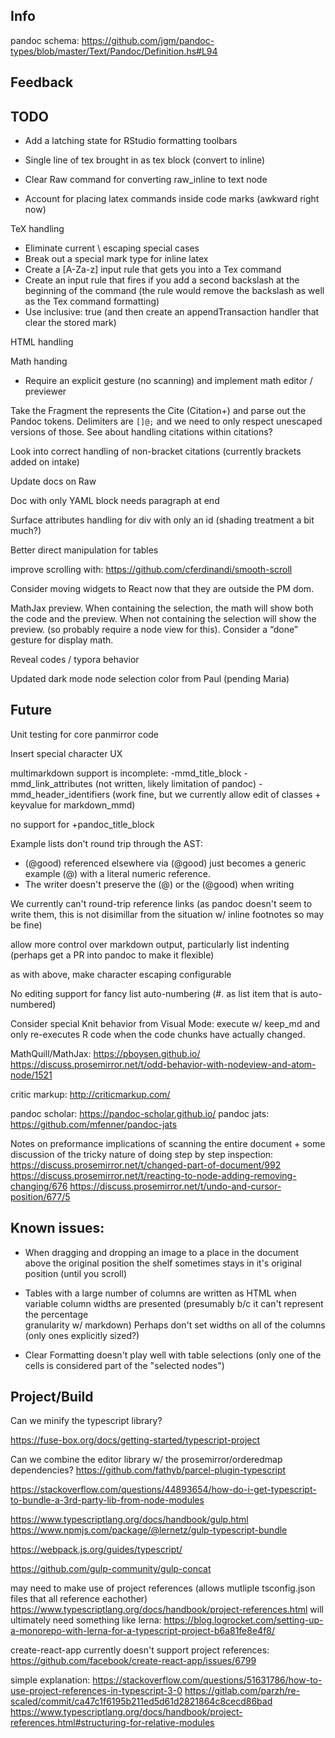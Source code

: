 ## Info

pandoc schema: <https://github.com/jgm/pandoc-types/blob/master/Text/Pandoc/Definition.hs#L94>

## Feedback

## TODO

- Add a latching state for RStudio formatting toolbars

- Single line of tex brought in as tex block (convert to inline)

- Clear Raw command for converting raw_inline to text node

- Account for placing latex commands inside code marks (awkward right now)

TeX handling

- Eliminate current \ escaping special cases
- Break out a special mark type for inline latex
- Create a \[A-Za-z] input rule that gets you into a Tex command
- Create an input rule that fires if you add a second backslash at the beginning of the command
  (the rule would remove the backslash as well as the Tex command formatting)
- Use inclusive: true (and then create an appendTransaction handler that clear the stored mark)

HTML handling

Math handing

- Require an explicit gesture (no scanning) and implement math editor / previewer


Take the Fragment the represents the Cite (Citation+) and parse out the Pandoc tokens. Delimiters are `[]@;` and we need to only respect unescaped versions of those. See about handling citations within citations?

Look into correct handling of non-bracket citations (currently brackets added on intake)

Update docs on Raw

Doc with only YAML block needs paragraph at end

Surface attributes handling for div with only an id (shading treatment a bit much?)

Better direct manipulation for tables

improve scrolling with: <https://github.com/cferdinandi/smooth-scroll>

Consider moving widgets to React now that they are outside the PM dom.

MathJax preview. When containing the selection, the math will show both the code and the preview. When not containing the selection will show the preview. (so probably require a node view for this). Consider a “done” gesture for display math.

Reveal codes / typora behavior

Updated dark mode node selection color from Paul (pending Maria)

## Future

Unit testing for core panmirror code

Insert special character UX

multimarkdown support is incomplete: -mmd\_title\_block -mmd\_link\_attributes (not written, likely limitation of pandoc) -mmd\_header\_identifiers (work fine, but we currently allow edit of classes + keyvalue for markdown\_mmd)

no support for +pandoc\_title\_block

Example lists don't round trip through the AST:
  - (@good) referenced elsewhere via (@good) just becomes a generic example (@) with a literal numeric reference.
  - The writer doesn't preserve the (@) or the (@good) when writing

We currently can't round-trip reference links (as pandoc doesn't seem to write them, this is not disimillar from the situation w/ inline footnotes so may be fine)

allow more control over markdown output, particularly list indenting (perhaps get a PR into pandoc to make it flexible)

as with above, make character escaping configurable

No editing support for fancy list auto-numbering (\#. as list item that is auto-numbered)

Consider special Knit behavior from Visual Mode: execute w/ keep_md and only re-executes R code when the code chunks have actually changed.

MathQuill/MathJax: <https://pboysen.github.io/> <https://discuss.prosemirror.net/t/odd-behavior-with-nodeview-and-atom-node/1521>

critic markup: <http://criticmarkup.com/>

pandoc scholar: <https://pandoc-scholar.github.io/> pandoc jats: <https://github.com/mfenner/pandoc-jats>

Notes on preformance implications of scanning the entire document + some discussion of the tricky nature of doing step by step inspection: <https://discuss.prosemirror.net/t/changed-part-of-document/992> <https://discuss.prosemirror.net/t/reacting-to-node-adding-removing-changing/676> <https://discuss.prosemirror.net/t/undo-and-cursor-position/677/5>

## Known issues:

- When dragging and dropping an image to a place in the document above the original position the shelf sometimes
  stays in it's original position (until you scroll)

- Tables with a large number of columns are written as HTML when variable column widths are presented (presumably b/c it can't represent the percentage    
  granularity w/ markdown) Perhaps don't set widths on all of the columns (only ones explicitly sized?)

- Clear Formatting doesn't play well with table selections (only one of the cells is considered part of the "selected nodes")

## Project/Build

Can we minify the typescript library?

<https://fuse-box.org/docs/getting-started/typescript-project>

Can we combine the editor library w/ the prosemirror/orderedmap dependencies? <https://github.com/fathyb/parcel-plugin-typescript>

<https://stackoverflow.com/questions/44893654/how-do-i-get-typescript-to-bundle-a-3rd-party-lib-from-node-modules>

<https://www.typescriptlang.org/docs/handbook/gulp.html> <https://www.npmjs.com/package/@lernetz/gulp-typescript-bundle>

<https://webpack.js.org/guides/typescript/>

<https://github.com/gulp-community/gulp-concat>

may need to make use of project references (allows mutliple tsconfig.json files that all reference eachother) <https://www.typescriptlang.org/docs/handbook/project-references.html> will ultimately need something like lerna: <https://blog.logrocket.com/setting-up-a-monorepo-with-lerna-for-a-typescript-project-b6a81fe8e4f8/>

create-react-app currently doesn't support project references: <https://github.com/facebook/create-react-app/issues/6799>

simple explanation: <https://stackoverflow.com/questions/51631786/how-to-use-project-references-in-typescript-3-0> <https://gitlab.com/parzh/re-scaled/commit/ca47c1f6195b211ed5d61d2821864c8cecd86bad> <https://www.typescriptlang.org/docs/handbook/project-references.html#structuring-for-relative-modules>